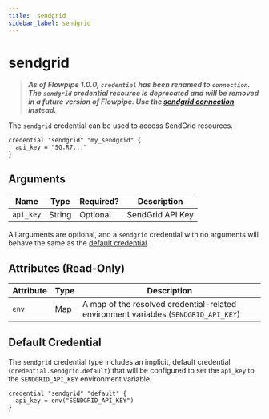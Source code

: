 ```yaml
---
title:  sendgrid
sidebar_label: sendgrid
---
```


# sendgrid

> ***As of Flowpipe 1.0.0, `credential` has been renamed to `connection`.  The `sendgrid` credential resource is deprecated and will be removed in a future version of Flowpipe. Use the [sendgrid connection](/docs/reference/config-files/connection/sendgrid) instead.***

The `sendgrid` credential can be used to access SendGrid resources.

```hcl
credential "sendgrid" "my_sendgrid" {
  api_key = "SG.R7..."
}
```

## Arguments

| Name            | Type    | Required?| Description
|-----------------|---------|----------|-------------------
| `api_key`       |  String | Optional | SendGrid API Key

All arguments are optional, and a `sendgrid` credential with no arguments will behave the same as the [default credential](#default-credential).

## Attributes (Read-Only)

| Attribute       | Type    | Description
|-----------------|---------|-----------------
| `env`           | Map     | A map of the resolved credential-related environment variables (`SENDGRID_API_KEY`)

## Default Credential

The `sendgrid` credential type includes an implicit, default credential (`credential.sendgrid.default`) that will be configured to set the `api_key` to the `SENDGRID_API_KEY` environment variable.

```hcl
credential "sendgrid" "default" {
  api_key = env("SENDGRID_API_KEY")
}
```

